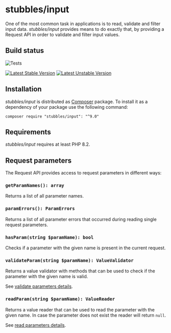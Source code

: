 stubbles/input
==============

One of the most common task in applications is to read, validate and filter
input data. _stubbles/input_ provides means to do exactly that, by providing a
Request API in order to validate and filter input values.


Build status
------------

![Tests](https://github.com/stubbles/stubbles-input/workflows/Tests/badge.svg)

[![Latest Stable Version](https://poser.pugx.org/stubbles/input/version.png)](https://packagist.org/packages/stubbles/input)
[![Latest Unstable Version](https://poser.pugx.org/stubbles/input/v/unstable.png)](//packagist.org/packages/stubbles/input)


Installation
------------

_stubbles/input_ is distributed as [Composer](https://getcomposer.org/)
package. To install it as a dependency of your package use the following
command:

    composer require "stubbles/input": "^9.0"


Requirements
------------

_stubbles/input_ requires at least PHP 8.2.


Request parameters
------------------

The Request API provides access to request parameters in different ways:

### `getParamNames(): array`

Returns a list of all parameter names.

### `paramErrors(): ParamErrors`

Returns a list of all parameter errors that occurred during reading single
request parameters.

### `hasParam(string $paramName): bool`

Checks if a parameter with the given name is present in the current request.

### `validateParam(string $paramName): ValueValidator`

Returns a value validator with methods that can be used to check if the parameter
with the given name is valid.

See [validate parameters details](docs/validate_params.md).

### `readParam(string $paramName): ValueReader`

Returns a value reader that can be used to read the parameter with the given
name. In case the parameter does not exist the reader will return `null`.

See [read parameters details](docs/read_params.md).
